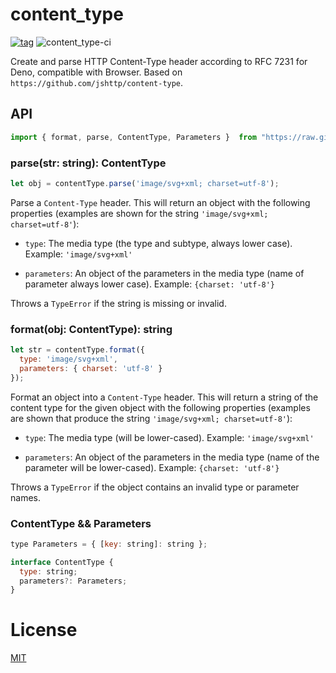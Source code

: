 # content_type

[![tag](https://img.shields.io/github/tag/ako-deno/content_type.svg)](https://github.com/ako-deno/content_type/tags)
![content_type-ci](https://github.com/ako-deno/content_type/workflows/content_type-ci/badge.svg)

Create and parse HTTP Content-Type header according to RFC 7231 for Deno, compatible with Browser. Based on `https://github.com/jshttp/content-type`.

## API
```js
import { format, parse, ContentType, Parameters }  from "https://raw.githubusercontent.com/ako-deno/content_type/master/mod.ts";
```

### parse(str: string): ContentType

```js
let obj = contentType.parse('image/svg+xml; charset=utf-8');
```

Parse a `Content-Type` header. This will return an object with the following
properties (examples are shown for the string `'image/svg+xml; charset=utf-8'`):

 - `type`: The media type (the type and subtype, always lower case).
   Example: `'image/svg+xml'`

 - `parameters`: An object of the parameters in the media type (name of parameter
   always lower case). Example: `{charset: 'utf-8'}`

Throws a `TypeError` if the string is missing or invalid.

### format(obj: ContentType): string

```js
let str = contentType.format({
  type: 'image/svg+xml',
  parameters: { charset: 'utf-8' }
});
```

Format an object into a `Content-Type` header. This will return a string of the
content type for the given object with the following properties (examples are
shown that produce the string `'image/svg+xml; charset=utf-8'`):

 - `type`: The media type (will be lower-cased). Example: `'image/svg+xml'`

 - `parameters`: An object of the parameters in the media type (name of the
   parameter will be lower-cased). Example: `{charset: 'utf-8'}`

Throws a `TypeError` if the object contains an invalid type or parameter names.

### ContentType && Parameters

```js
type Parameters = { [key: string]: string };

interface ContentType {
  type: string;
  parameters?: Parameters;
}
```

# License

[MIT](./LICENSE)
